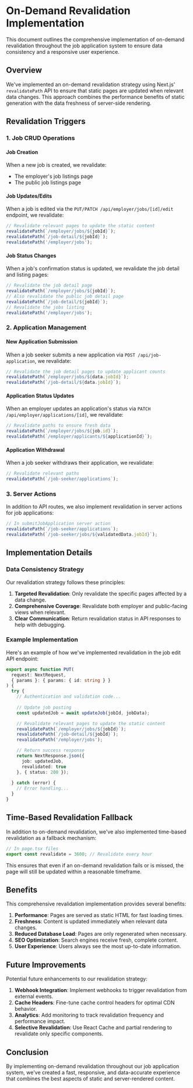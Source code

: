 # On-Demand Revalidation Implementation

This document outlines the comprehensive implementation of on-demand revalidation throughout the job application system to ensure data consistency and a responsive user experience.

## Overview

We've implemented an on-demand revalidation strategy using Next.js' `revalidatePath` API to ensure that static pages are updated when relevant data changes. This approach combines the performance benefits of static generation with the data freshness of server-side rendering.

## Revalidation Triggers

### 1. Job CRUD Operations

#### Job Creation
When a new job is created, we revalidate:
- The employer's job listings page
- The public job listings page

#### Job Updates/Edits
When a job is edited via the `PUT/PATCH /api/employer/jobs/[id]/edit` endpoint, we revalidate:
```typescript
// Revalidate relevant pages to update the static content
revalidatePath(`/employer/jobs/${jobId}`);
revalidatePath(`/job-detail/${jobId}`);
revalidatePath('/employer/jobs');
```

#### Job Status Changes
When a job's confirmation status is updated, we revalidate the job detail and listing pages:
```typescript
// Revalidate the job detail page
revalidatePath(`/employer/jobs/${jobId}`);
// Also revalidate the public job detail page
revalidatePath(`/job-detail/${jobId}`);
// Revalidate the jobs listing
revalidatePath('/employer/jobs');
```

### 2. Application Management

#### New Application Submission
When a job seeker submits a new application via `POST /api/job-application`, we revalidate:
```typescript
// Revalidate the job detail pages to update applicant counts
revalidatePath(`/employer/jobs/${data.jobId}`);
revalidatePath(`/job-detail/${data.jobId}`);
```

#### Application Status Updates
When an employer updates an application's status via `PATCH /api/employer/applications/[id]`, we revalidate:
```typescript
// Revalidate paths to ensure fresh data
revalidatePath(`/employer/jobs/${job.id}`);
revalidatePath(`/employer/applicants/${applicationId}`);
```

#### Application Withdrawal
When a job seeker withdraws their application, we revalidate:
```typescript
// Revalidate relevant paths
revalidatePath(`/job-seeker/applications`);
```

### 3. Server Actions

In addition to API routes, we also implement revalidation in server actions for job applications:
```typescript
// In submitJobApplication server action
revalidatePath(`/job-seeker/applications`);
revalidatePath(`/job-seeker/jobs/${validatedData.jobId}`);
```

## Implementation Details

### Data Consistency Strategy

Our revalidation strategy follows these principles:

1. **Targeted Revalidation**: Only revalidate the specific pages affected by a data change.
2. **Comprehensive Coverage**: Revalidate both employer and public-facing views when relevant.
3. **Clear Communication**: Return revalidation status in API responses to help with debugging.

### Example Implementation

Here's an example of how we've implemented revalidation in the job edit API endpoint:

```typescript
export async function PUT(
  request: NextRequest,
  { params }: { params: { id: string } }
) {
  try {
    // Authentication and validation code...
    
    // Update job posting
    const updatedJob = await updateJob(jobId, jobData);

    // Revalidate relevant pages to update the static content
    revalidatePath(`/employer/jobs/${jobId}`);
    revalidatePath(`/job-detail/${jobId}`);
    revalidatePath('/employer/jobs');

    // Return success response
    return NextResponse.json({
      job: updatedJob,
      revalidated: true
    }, { status: 200 });
    
  } catch (error) {
    // Error handling...
  }
}
```

## Time-Based Revalidation Fallback

In addition to on-demand revalidation, we've also implemented time-based revalidation as a fallback mechanism:

```typescript
// In page.tsx files
export const revalidate = 3600; // Revalidate every hour
```

This ensures that even if an on-demand revalidation fails or is missed, the page will still be updated within a reasonable timeframe.

## Benefits

This comprehensive revalidation implementation provides several benefits:

1. **Performance**: Pages are served as static HTML for fast loading times.
2. **Freshness**: Content is updated immediately when relevant data changes.
3. **Reduced Database Load**: Pages are only regenerated when necessary.
4. **SEO Optimization**: Search engines receive fresh, complete content.
5. **User Experience**: Users always see the most up-to-date information.

## Future Improvements

Potential future enhancements to our revalidation strategy:

1. **Webhook Integration**: Implement webhooks to trigger revalidation from external events.
2. **Cache Headers**: Fine-tune cache control headers for optimal CDN behavior.
3. **Analytics**: Add monitoring to track revalidation frequency and performance impact.
4. **Selective Revalidation**: Use React Cache and partial rendering to revalidate only specific components.

## Conclusion

By implementing on-demand revalidation throughout our job application system, we've created a fast, responsive, and data-accurate experience that combines the best aspects of static and server-rendered content. 